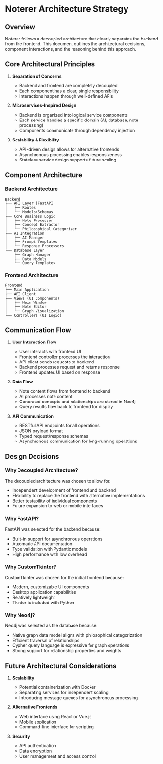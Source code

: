 # Noterer Architecture Strategy

## Overview

Noterer follows a decoupled architecture that clearly separates the backend from the frontend. This document outlines the architectural decisions, component interactions, and the reasoning behind this approach.

## Core Architectural Principles

1. **Separation of Concerns**
   - Backend and frontend are completely decoupled
   - Each component has a clear, single responsibility
   - Interactions happen through well-defined APIs

2. **Microservices-Inspired Design**
   - Backend is organized into logical service components
   - Each service handles a specific domain (AI, database, note processing)
   - Components communicate through dependency injection

3. **Scalability & Flexibility**
   - API-driven design allows for alternative frontends
   - Asynchronous processing enables responsiveness
   - Stateless service design supports future scaling

## Component Architecture

### Backend Architecture

```
Backend
├── API Layer (FastAPI)
│   ├── Routes
│   └── Models/Schemas
├── Core Business Logic
│   ├── Note Processor
│   ├── Concept Extractor
│   └── Philosophical Categorizer
├── AI Integration
│   ├── AI Manager
│   ├── Prompt Templates
│   └── Response Processors
└── Database Layer
    ├── Graph Manager
    ├── Data Models
    └── Query Templates
```

### Frontend Architecture

```
Frontend
├── Main Application
├── API Client
├── Views (UI Components)
│   ├── Main Window
│   ├── Note Editor
│   └── Graph Visualization
└── Controllers (UI Logic)
```

## Communication Flow

1. **User Interaction Flow**
   - User interacts with frontend UI
   - Frontend controller processes the interaction
   - API client sends requests to backend
   - Backend processes request and returns response
   - Frontend updates UI based on response

2. **Data Flow**
   - Note content flows from frontend to backend
   - AI processes note content
   - Generated concepts and relationships are stored in Neo4j
   - Query results flow back to frontend for display

3. **API Communication**
   - RESTful API endpoints for all operations
   - JSON payload format
   - Typed request/response schemas
   - Asynchronous communication for long-running operations

## Design Decisions

### Why Decoupled Architecture?

The decoupled architecture was chosen to allow for:
- Independent development of frontend and backend
- Flexibility to replace the frontend with alternative implementations
- Better testability of individual components
- Future expansion to web or mobile interfaces

### Why FastAPI?

FastAPI was selected for the backend because:
- Built-in support for asynchronous operations
- Automatic API documentation
- Type validation with Pydantic models
- High performance with low overhead

### Why CustomTkinter?

CustomTkinter was chosen for the initial frontend because:
- Modern, customizable UI components
- Desktop application capabilities
- Relatively lightweight
- Tkinter is included with Python

### Why Neo4j?

Neo4j was selected as the database because:
- Native graph data model aligns with philosophical categorization
- Efficient traversal of relationships
- Cypher query language is expressive for graph operations
- Strong support for relationship properties and weights

## Future Architectural Considerations

1. **Scalability**
   - Potential containerization with Docker
   - Separating services for independent scaling
   - Introducing message queues for asynchronous processing

2. **Alternative Frontends**
   - Web interface using React or Vue.js
   - Mobile application
   - Command-line interface for scripting

3. **Security**
   - API authentication
   - Data encryption
   - User management and access control
